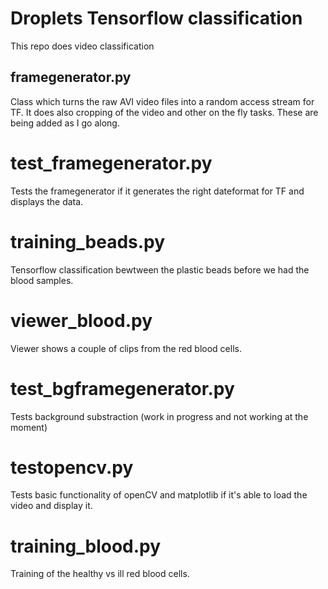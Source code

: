 # Droplets Tensorflow classification

This repo does video classification

## framegenerator.py
Class which turns the raw AVI video files into
a random access stream for TF. It does also
cropping of the video and other on the fly tasks.
These are being added as I go along.


# test_framegenerator.py
Tests the framegenerator if it generates the right
dateformat for TF and displays the data.

# training_beads.py
Tensorflow classification bewtween the plastic
beads before we had the blood samples.

# viewer_blood.py
Viewer shows a couple of clips from the red blood cells.

# test_bgframegenerator.py
Tests background substraction (work in progress and not working at the moment)

# testopencv.py
Tests basic functionality of openCV and matplotlib if it's able
to load the video and display it.

# training_blood.py
Training of the healthy vs ill red blood cells.
